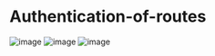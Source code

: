 # Authentication-of-routes
![image](https://user-images.githubusercontent.com/76916192/212118304-8d1641a2-f917-41bc-ae2b-bd589d394294.png)
![image](https://user-images.githubusercontent.com/76916192/212163041-b4361242-3edb-4d99-90e7-a18de45b8b81.png)
![image](https://user-images.githubusercontent.com/76916192/212163231-1f5199c3-cf7d-4dee-8e9b-304e0056f53c.png)
